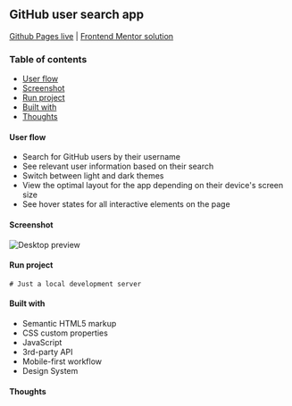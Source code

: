 ## GitHub user search app
[Github Pages live](https://alexcumplido.github.io/frontend-mentor/github-user-api/) | [Frontend Mentor solution](https://www.frontendmentor.io/challenges/github-user-search-app-Q09YOgaH6)

### Table of contents
- [User flow](#user-flow)
- [Screenshot](#screenshot)
- [Run project](#run-project)
- [Built with](#built-with)
- [Thoughts](#thoughts)

#### User flow
- Search for GitHub users by their username
- See relevant user information based on their search
- Switch between light and dark themes
- View the optimal layout for the app depending on their device's screen size
- See hover states for all interactive elements on the page

#### Screenshot
![Desktop preview](./images/Desktop.jpg)

#### Run project
```
# Just a local development server
```

#### Built with
- Semantic HTML5 markup
- CSS custom properties
- JavaScript
- 3rd-party API
- Mobile-first workflow
- Design System

#### Thoughts


```js
```
